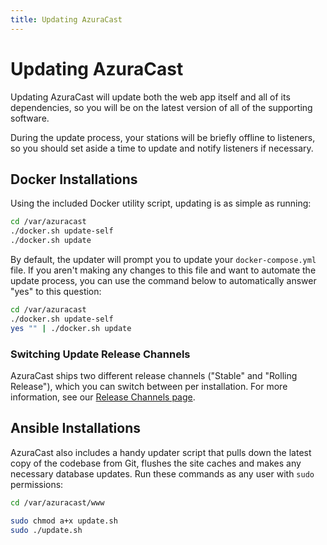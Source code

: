 ```yaml
---
title: Updating AzuraCast
---
```


# Updating AzuraCast

Updating AzuraCast will update both the web app itself and all of its dependencies, so you will be on the latest version of all of the supporting software.

During the update process, your stations will be briefly offline to listeners, so you should set aside a time to update and notify listeners if necessary.

## Docker Installations

Using the included Docker utility script, updating is as simple as running:

```bash
cd /var/azuracast
./docker.sh update-self
./docker.sh update
```

By default, the updater will prompt you to update your `docker-compose.yml` file. If you aren't making any changes to this file and want to automate the update process, you can use the command below to automatically answer "yes" to this question:

```bash
cd /var/azuracast
./docker.sh update-self
yes "" | ./docker.sh update
```

### Switching Update Release Channels

AzuraCast ships two different release channels ("Stable" and "Rolling Release"), which you can switch between per installation. For more information, see our [Release Channels page](./release-channels).

## Ansible Installations

AzuraCast also includes a handy updater script that pulls down the latest copy of the codebase from Git, flushes the site caches and makes any necessary database updates. Run these commands as any user with `sudo` permissions: 
 
```bash 
cd /var/azuracast/www 
 
sudo chmod a+x update.sh 
sudo ./update.sh 
``` 